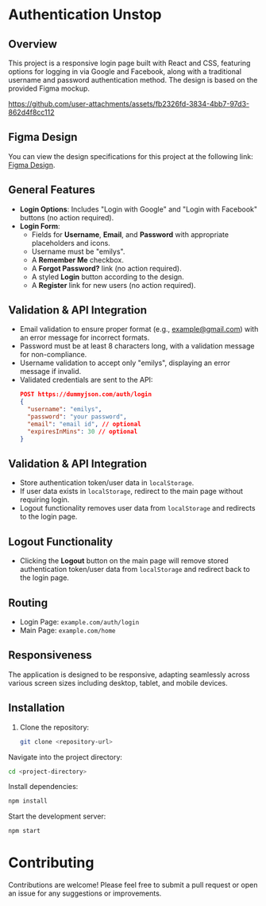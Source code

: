 
# Authentication Unstop 

## Overview
This project is a responsive login page built with React and CSS, featuring options for logging in via Google and Facebook, along with a traditional username and password authentication method. The design is based on the provided Figma mockup.



https://github.com/user-attachments/assets/fb2326fd-3834-4bb7-97d3-862d4f8cc112
## Figma Design

You can view the design specifications for this project at the following link: [Figma Design](https://www.figma.com/design/rvldhbeY0NnQlXQkxUi8EW/LoginPage-Task?node-id=12).

## General Features
- **Login Options**: Includes "Login with Google" and "Login with Facebook" buttons (no action required).
- **Login Form**:
  - Fields for **Username**, **Email**, and **Password** with appropriate placeholders and icons.
  - Username must be "emilys".
  - A **Remember Me** checkbox.
  - A **Forgot Password?** link (no action required).
  - A styled **Login** button according to the design.
  - A **Register** link for new users (no action required).

## Validation & API Integration
- Email validation to ensure proper format (e.g., example@gmail.com) with an error message for incorrect formats.
- Password must be at least 8 characters long, with a validation message for non-compliance.
- Username validation to accept only "emilys", displaying an error message if invalid.
- Validated credentials are sent to the API: 
  ```json
  POST https://dummyjson.com/auth/login
  {
    "username": "emilys",
    "password": "your password",
    "email": "email id", // optional
    "expiresInMins": 30 // optional
  }
  ```
## Validation & API Integration
- Store authentication token/user data in `localStorage`.
- If user data exists in `localStorage`, redirect to the main page without requiring login.
- Logout functionality removes user data from `localStorage` and redirects to the login page.

## Logout Functionality
- Clicking the **Logout** button on the main page will remove stored authentication token/user data from `localStorage` and redirect back to the login page.

## Routing
- Login Page: `example.com/auth/login`
- Main Page: `example.com/home`

## Responsiveness
The application is designed to be responsive, adapting seamlessly across various screen sizes including desktop, tablet, and mobile devices.

## Installation
1. Clone the repository:
   ```bash
   git clone <repository-url>
   ```
Navigate into the project directory:
```bash
cd <project-directory>
```
Install dependencies:
```bash
npm install
```
Start the development server:
```bash
npm start
```
# Contributing
Contributions are welcome! Please feel free to submit a pull request or open an issue for any suggestions or improvements.
